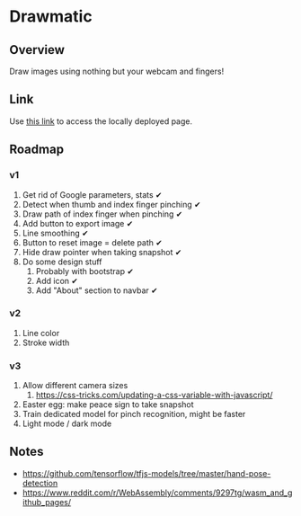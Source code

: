# Drawmatic

## Overview

Draw images using nothing but your webcam and fingers!

## Link

Use [this link](http://127.0.0.1:5500/dist/) to access the locally deployed page.

## Roadmap

### v1

1. Get rid of Google parameters, stats ✔
1. Detect when thumb and index finger pinching ✔
1. Draw path of index finger when pinching ✔
1. Add button to export image ✔
1. Line smoothing ✔
1. Button to reset image = delete path ✔
1. Hide draw pointer when taking snapshot ✔
1. Do some design stuff
   1. Probably with bootstrap ✔
   1. Add icon ✔
   1. Add "About" section to navbar ✔

### v2

1. Line color
1. Stroke width

### v3

1. Allow different camera sizes
   1. https://css-tricks.com/updating-a-css-variable-with-javascript/
1. Easter egg: make peace sign to take snapshot
1. Train dedicated model for pinch recognition, might be faster
1. Light mode / dark mode

## Notes

- https://github.com/tensorflow/tfjs-models/tree/master/hand-pose-detection
- https://www.reddit.com/r/WebAssembly/comments/9297tg/wasm_and_github_pages/
